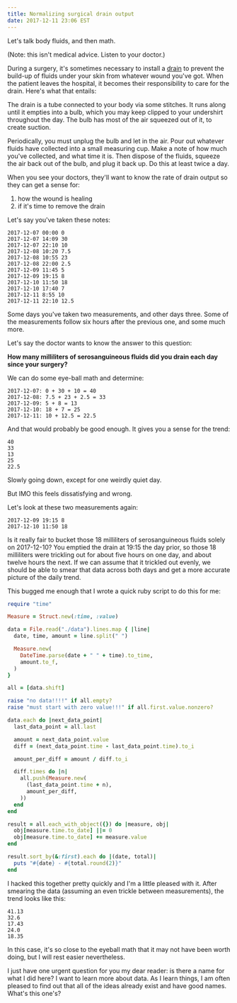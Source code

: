 ```yaml
---
title: Normalizing surgical drain output
date: 2017-12-11 23:06 EST
---
```


Let's talk body fluids, and then math.

(Note: this isn't medical advice. Listen to your doctor.)

During a surgery, it's sometimes necessary to install a [drain] to prevent the build-up of fluids under your skin from whatever wound you've got.
When the patient leaves the hospital, it becomes their responsibility to care for the drain.
Here's what that entails:

[drain]: https://en.wikipedia.org/wiki/Drain_(surgery)

The drain is a tube connected to your body via some stitches.
It runs along until it empties into a bulb, which you may keep clipped to your undershirt throughout the day.
The bulb has most of the air squeezed out of it, to create suction.

Periodically, you must unplug the bulb and let in the air.
Pour out whatever fluids have collected into a small measuring cup.
Make a note of how much you've collected, and what time it is.
Then dispose of the fluids, squeeze the air back out of the bulb, and plug it back up.
Do this at least twice a day.

When you see your doctors, they'll want to know the rate of drain output so they can get a sense for:

1. how the wound is healing
1. if it's time to remove the drain

Let's say you've taken these notes:

```
2017-12-07 00:00 0
2017-12-07 14:09 30
2017-12-07 22:10 10
2017-12-08 10:20 7.5
2017-12-08 10:55 23
2017-12-08 22:00 2.5
2017-12-09 11:45 5
2017-12-09 19:15 8
2017-12-10 11:50 18
2017-12-10 17:40 7
2017-12-11 8:55 10
2017-12-11 22:10 12.5
```

Some days you've taken two measurements, and other days three.
Some of the measurements follow six hours after the previous one, and some much more.

Let's say the doctor wants to know the answer to this question:

**How many milliliters of serosanguineous fluids did you drain each day since your surgery?**

We can do some eye-ball math and determine:

```
2017-12-07: 0 + 30 + 10 = 40
2017-12-08: 7.5 + 23 + 2.5 = 33
2017-12-09: 5 + 8 = 13
2017-12-10: 18 + 7 = 25
2017-12-11: 10 + 12.5 = 22.5
```

And that would probably be good enough.
It gives you a sense for the trend:

```
40
33
13
25
22.5
```

Slowly going down, except for one weirdly quiet day.

But IMO this feels dissatisfying and wrong.

Let's look at these two measurements again:

```
2017-12-09 19:15 8
2017-12-10 11:50 18
```

Is it really fair to bucket those 18 milliliters of serosanguineous fluids solely on 2017-12-10?
You emptied the drain at 19:15 the day prior, so those 18 milliliters were trickling out for about five hours on one day, and about twelve hours the next.
If we can assume that it trickled out evenly, we should be able to smear that data across both days and get a more accurate picture of the daily trend.

This bugged me enough that I wrote a quick ruby script to do this for me:

```ruby
require "time"

Measure = Struct.new(:time, :value)

data = File.read("./data").lines.map { |line|
  date, time, amount = line.split(" ")

  Measure.new(
    DateTime.parse(date + " " + time).to_time,
    amount.to_f,
  )
}

all = [data.shift]

raise "no data!!!!" if all.empty?
raise "must start with zero value!!!" if all.first.value.nonzero?

data.each do |next_data_point|
  last_data_point = all.last

  amount = next_data_point.value
  diff = (next_data_point.time - last_data_point.time).to_i

  amount_per_diff = amount / diff.to_i

  diff.times do |n|
    all.push(Measure.new(
      (last_data_point.time + n),
      amount_per_diff,
    ))
  end
end

result = all.each_with_object({}) do |measure, obj|
  obj[measure.time.to_date] ||= 0
  obj[measure.time.to_date] += measure.value
end

result.sort_by(&:first).each do |(date, total)|
  puts "#{date} - #{total.round(2)}"
end
```

I hacked this together pretty quickly and I'm a little pleased with it.
After smearing the data (assuming an even trickle between measurements), the trend looks like this:

```
41.13
32.6
17.43
24.0
18.35
```

In this case, it's so close to the eyeball math that it may not have been worth doing, but I will rest easier nevertheless.

I just have one urgent question for you my dear reader: is there a name for what I did here?
I want to learn more about data.
As I learn things, I am often pleased to find out that all of the ideas already exist and have good names.
What's this one's?
